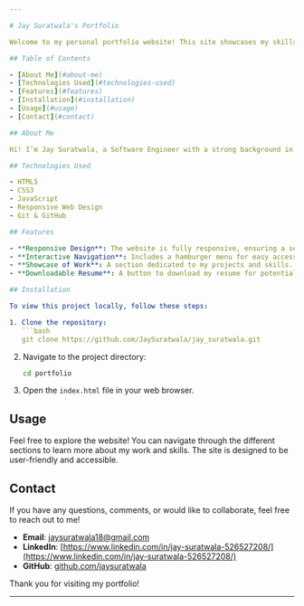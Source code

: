```yaml
---

# Jay Suratwala's Portfolio

Welcome to my personal portfolio website! This site showcases my skills, projects, and experience as a passionate Software Engineer.

## Table of Contents

- [About Me](#about-me)
- [Technologies Used](#technologies-used)
- [Features](#features)
- [Installation](#installation)
- [Usage](#usage)
- [Contact](#contact)

## About Me

Hi! I’m Jay Suratwala, a Software Engineer with a strong background in building web applications. I am passionate about creating efficient and scalable software solutions. This portfolio serves as a reflection of my journey in the tech world.

## Technologies Used

- HTML5
- CSS3
- JavaScript
- Responsive Web Design
- Git & GitHub

## Features

- **Responsive Design**: The website is fully responsive, ensuring a seamless experience on mobile and desktop devices.
- **Interactive Navigation**: Includes a hamburger menu for easy access to different sections on mobile.
- **Showcase of Work**: A section dedicated to my projects and skills.
- **Downloadable Resume**: A button to download my resume for potential employers or clients.

## Installation

To view this project locally, follow these steps:

1. Clone the repository:
   ```bash
   git clone https://github.com/JaySuratwala/jay_suratwala.git
   ```
2. Navigate to the project directory:
   ```bash
   cd portfolio
   ```
3. Open the `index.html` file in your web browser.

## Usage

Feel free to explore the website! You can navigate through the different sections to learn more about my work and skills. The site is designed to be user-friendly and accessible.

## Contact

If you have any questions, comments, or would like to collaborate, feel free to reach out to me!

- **Email**: jaysuratwala18@gmail.com
- **LinkedIn**: [https://www.linkedin.com/in/jay-suratwala-526527208/](https://www.linkedin.com/in/jay-suratwala-526527208/)
- **GitHub**: [github.com/jaysuratwala](https://github.com/jaysuratwala)

Thank you for visiting my portfolio!

---
```

